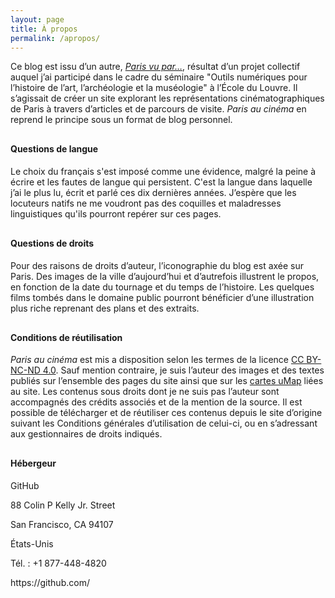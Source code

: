 ```yaml
---
layout: page
title: À propos
permalink: /apropos/
---
```


Ce blog est issu d’un autre, *<a  target="_blank" rel="noopener noreferrer" href="https://parisvuparlecinema.wordpress.com/">Paris vu par…</a>*, résultat d’un projet collectif auquel j’ai participé dans le cadre du séminaire "Outils numériques pour l’histoire de l’art, l’archéologie et la muséologie" à l’École du Louvre. Il s’agissait de créer un site explorant les représentations cinématographiques de Paris à travers d’articles et de parcours de visite. *Paris au cinéma* en reprend le principe sous un format de blog personnel.

<h4 style="margin-top: 30px">Questions de langue</h4>

Le choix du français s'est imposé comme une évidence, malgré la peine à écrire et les fautes de langue qui persistent. C'est la langue dans laquelle j’ai le plus lu, écrit et parlé ces dix dernières années. J’espère que les locuteurs natifs ne me voudront pas des coquilles et maladresses linguistiques qu'ils pourront repérer sur ces pages.

<h4 style="margin-top: 30px">Questions de droits</h4>

Pour des raisons de droits d’auteur, l’iconographie du blog est axée sur Paris. Des images de la ville d’aujourd’hui et d’autrefois illustrent le propos, en fonction de la date du tournage et du temps de l’histoire. Les quelques films tombés dans le domaine public pourront bénéficier d’une illustration plus riche reprenant des plans et des extraits.

<h4 style="margin-top: 30px">Conditions de réutilisation</h4>

*Paris au cinéma* est mis a disposition selon les termes de la licence <a target="_blank" rel="noopener noreferrer" href="https://creativecommons.org/licenses/by-nc-nd/4.0/deed.fr">CC BY-NC-ND 4.0</a>. Sauf mention contraire, je suis l’auteur des images et des textes publiés sur l’ensemble des pages du site ainsi que sur les  <a target="_blank" rel="noopener noreferrer" href="https://framacarte.org/en/user/Efthymia/">cartes uMap</a> liées au site. Les contenus sous droits dont je ne suis pas l’auteur sont accompagnés des crédits associés et de la mention de la source. Il est possible de télécharger et de réutiliser ces contenus depuis le site d’origine suivant les Conditions générales d’utilisation de celui-ci, ou en s’adressant aux gestionnaires de droits indiqués.

<h4 style="margin-top: 30px">Hébergeur</h4>

<p style="margin-bottom:10px">GitHub</p>
<p style="margin-bottom:0">88 Colin P Kelly Jr. Street</p>
<p style="margin-bottom:0">San Francisco, CA 94107</p>
<p style="margin-bottom:10px">États-Unis</p>
<p style="margin-bottom:0">Tél. : +1 877-448-4820</p>
<p>https://github.com/</p>
